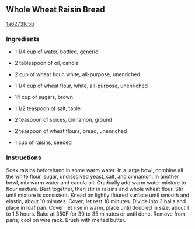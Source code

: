 ## Whole Wheat Raisin Bread

[1a6273fc5b](http://www.food.com/recipe/whole-wheat-raisin-bread-454403)

### Ingredients

 - 1 1/4 cup of water, bottled, generic

 - 2 tablespoon of oil, canola

 - 2 cup of wheat flour, white, all-purpose, unenriched

 - 1 1/4 cup of wheat flour, white, all-purpose, unenriched

 - 14 cup of sugars, brown

 - 1 1/2 teaspoon of salt, table

 - 2 teaspoon of spices, cinnamon, ground

 - 2 teaspoon of wheat flours, bread, unenriched

 - 1 cup of raisins, seeded

### Instructions

Soak raisins beforehand in some warm water. In a large bowl, combine all the white flour, sugar, undissolved yeast, salt, and cinnamon. In another bowl, mix warm water and canola oil. Gradually add warm water mixture to flour mixture. Beat together, then stir in raisins and whole wheat flour. Stir until mixture is consistent. Knead on lightly floured surface until smooth and elastic, about 10 minutes. Cover; let rest 10 minutes. Divide into 3 balls and place in loaf pan. Cover; let rise in warm, place until doubled in size, about 1 to 1.5 hours. Bake at 350F for 30 to 35 minutes or until done. Remove from pans; cool on wire rack. Brush with melted butter.